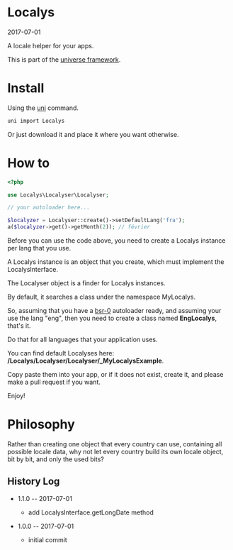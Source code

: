 Localys
============
2017-07-01


A locale helper for your apps.






This is part of the [universe framework](https://github.com/karayabin/universe-snapshot).


Install
==========
Using the [uni](https://github.com/lingtalfi/universe-naive-importer) command.
```bash
uni import Localys
```

Or just download it and place it where you want otherwise.




How to
=========

```php
<?php

use Localys\Localyser\Localyser;

// your autoloader here...

$localyzer = Localyser::create()->setDefaultLang('fra');
a($localyzer->get()->getMonth(2)); // février
```


Before you can use the code above, you need to create a Localys instance per lang that you use.

A Localys instance is an object that you create, which must implement the LocalysInterface.

The Localyser object is a finder for Localys instances.

By default, it searches a class under the namespace MyLocalys.
 
So, assuming that you have 
a [bsr-0](https://github.com/lingtalfi/BumbleBee/blob/master/Autoload/convention.bsr0.eng.md) 
autoloader ready, and assuming your use the lang "eng", then you need to create a class named
**EngLocalys**, that's it.

Do that for all languages that your application uses.

You can find default Localyses here: **/Localys/Localyser/Localyser/_MyLocalysExample**.

Copy paste them into your app, or if it does not exist, create it, and please make a pull request
if you want.


Enjoy!






Philosophy
=================

Rather than creating one object that every country can use, containing all possible
locale data, why not let every country build its own locale object, bit by bit, and 
only the used bits?






History Log
------------------
    
- 1.1.0 -- 2017-07-01

    - add LocalysInterface.getLongDate method
    
- 1.0.0 -- 2017-07-01

    - initial commit




